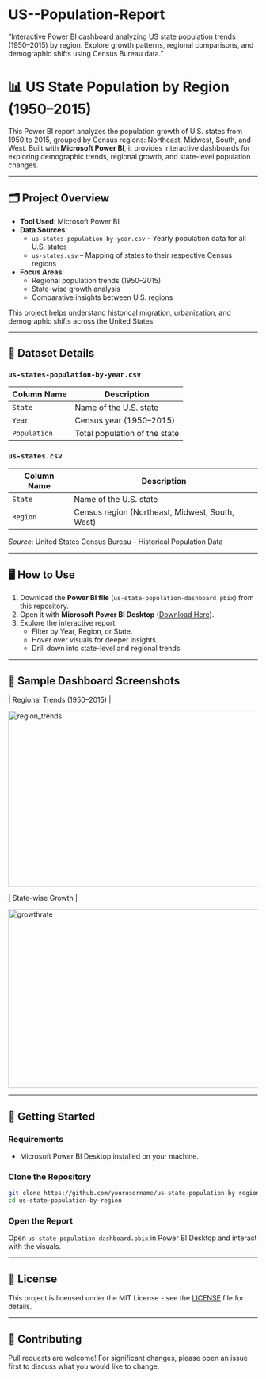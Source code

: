 # US--Population-Report
“Interactive Power BI dashboard analyzing US state population trends (1950–2015) by region. Explore growth patterns, regional comparisons, and demographic shifts using Census Bureau data.”

# 📊 US State Population by Region (1950–2015)

This Power BI report analyzes the population growth of U.S. states from 1950 to 2015, grouped by Census regions: Northeast, Midwest, South, and West. Built with **Microsoft Power BI**, it provides interactive dashboards for exploring demographic trends, regional growth, and state-level population changes.

---

## 🗂️ Project Overview

- **Tool Used**: Microsoft Power BI  
- **Data Sources**:  
  - `us-states-population-by-year.csv` – Yearly population data for all U.S. states  
  - `us-states.csv` – Mapping of states to their respective Census regions  
- **Focus Areas**:
  - Regional population trends (1950–2015)
  - State-wise growth analysis
  - Comparative insights between U.S. regions

This project helps understand historical migration, urbanization, and demographic shifts across the United States.

---

## 📂 Dataset Details

### `us-states-population-by-year.csv`
| Column Name       | Description                        |
|--------------------|------------------------------------|
| `State`            | Name of the U.S. state            |
| `Year`             | Census year (1950–2015)           |
| `Population`       | Total population of the state     |

### `us-states.csv`
| Column Name       | Description                        |
|--------------------|------------------------------------|
| `State`            | Name of the U.S. state            |
| `Region`           | Census region (Northeast, Midwest, South, West) |

_Source_: United States Census Bureau – Historical Population Data  

---

## 🖥️ How to Use

1. Download the **Power BI file** (`us-state-population-dashboard.pbix`) from this repository.
2. Open it with **Microsoft Power BI Desktop** ([Download Here](https://powerbi.microsoft.com/desktop/)).
3. Explore the interactive report:
   - Filter by Year, Region, or State.
   - Hover over visuals for deeper insights.
   - Drill down into state-level and regional trends.

---

## 📸 Sample Dashboard Screenshots

| Regional Trends (1950–2015) |      

 <img width="633" height="355" alt="region_trends" src="https://github.com/user-attachments/assets/6197ea0b-6efc-4017-b707-256873e67c94" />

| State-wise Growth |

<img width="599" height="361" alt="growthrate" src="https://github.com/user-attachments/assets/3e5a1c6c-357f-4fa8-a48c-cf20e45aee13" />
 

---

## 🚀 Getting Started

### Requirements
- Microsoft Power BI Desktop installed on your machine.

### Clone the Repository
```bash
git clone https://github.com/yourusername/us-state-population-by-region.git
cd us-state-population-by-region
```

### Open the Report
Open `us-state-population-dashboard.pbix` in Power BI Desktop and interact with the visuals.

---

## 📜 License

This project is licensed under the MIT License - see the [LICENSE](LICENSE) file for details.  

---

## 🤝 Contributing

Pull requests are welcome! For significant changes, please open an issue first to discuss what you would like to change.
